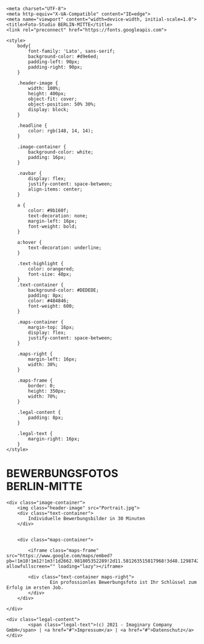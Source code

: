 <!DOCTYPE html>
<html lang="en">

<head>

    <meta charset="UTF-8">
    <meta http-equiv="X-UA-Compatible" content="IE=edge">
    <meta name="viewport" content="width=device-width, initial-scale=1.0">
    <title>Foto-Studio BERLIN-MITTE</title>
    <link rel="preconnect" href="https://fonts.googleapis.com">
<link rel="preconnect" href="https://fonts.gstatic.com" crossorigin>
<link href="https://fonts.googleapis.com/css2?family=Lato:ital,wght@0,100;0,300;0,400;0,700;0,900;1,100;1,300;1,400;1,700;1,900&display=swap" rel="stylesheet">

    <style>
        body{
            font-family: 'Lato', sans-serif;
            background-color: #d9e6ed;
            padding-left: 90px;
            padding-right: 90px;
        }

        .header-image {
            width: 100%;
            height: 400px;
            object-fit: cover;
            object-position: 50% 30%;
            display: block;
        }

        .headline {
            color: rgb(148, 14, 14);
        }

        .image-container {
            background-color: white;
            padding: 16px;
        }

        .navbar {
            display: flex;
            justify-content: space-between;
            align-items: center;
        }

        a {
            color: #9b160f;
            text-decoration: none;
            margin-left: 16px;
            font-weight: bold;
        }

        a:hover {
            text-decoration: underline;
        }

        .text-highlight {
            color: orangered;
            font-size: 40px;
        }
        .text-container {
            background-color: #DEDEDE;
            padding: 8px;
            color: #484846;
            font-weight: 600;
        }

        .maps-container {
            margin-top: 16px;
            display: flex;
            justify-content: space-between;
        }

        .maps-right {
            margin-left: 16px;
            width: 30%;
        }

        .maps-frame {
            border: 0;
            height: 350px;
            width: 70%;
        }

        .legal-content {
            padding: 8px;
        }

        .legal-text {
            margin-right: 16px;
        }
    </style>

</head>

<body>
    <div class="navbar">
        <h1 class="headline">
        BEWERBUNGSFOTOS <br> <span class="text-highlight">BERLIN-MITTE</span>
        </h1>
    



    <div class="image-container">
        <img class="header-image" src="Portrait.jpg">
        <div class="text-container">
            Individuelle Bewerbungsbilder in 30 Minuten
        </div>


        <div class="maps-container">

            <iframe class="maps-frame" src="https://www.google.com/maps/embed?pb=!1m18!1m12!1m3!1d2662.981805352289!2d11.581263515817968!3d48.129874259676136!2m3!1f0!2f0!3f0!3m2!1i1024!2i768!4f13.1!3m3!1m2!1s0x479ddf63139a50d3%3A0x7a513e5862fc9652!2sDeutsches%20Museum!5e0!3m2!1sde!2sde!4v1640299742092!5m2!1sde!2sde" allowfullscreen="" loading="lazy"></iframe>

            <div class="text-container maps-right">
                	Ein profossionles Bewerbungsfoto ist Ihr Schlüssel zum Erfolg im ersten Job.
            </div>
        </div>
        
    </div>

    <div class="legal-content">
            <span class="legal-text">(c) 2021 - Imaginary Company GmbH</span> | <a href="#">Impressum</a> | <a href="#">Datenschutz</a> 
    </div>
</body>

</html>
